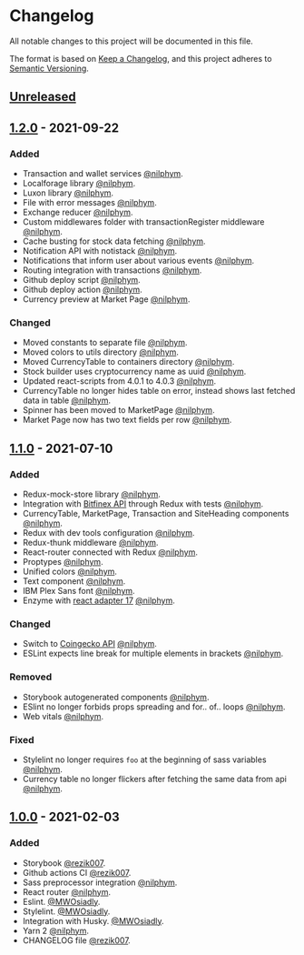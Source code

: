 # Changelog

All notable changes to this project will be documented in this file.

The format is based on [Keep a Changelog](https://keepachangelog.com/en/1.0.0/),
and this project adheres to [Semantic Versioning](https://semver.org/spec/v2.0.0.html).

## [Unreleased]


## [1.2.0] - 2021-09-22

### Added

- Transaction and wallet services [@nilphym](https://github.com/nilphym).
- Localforage library [@nilphym](https://github.com/nilphym).
- Luxon library [@nilphym](https://github.com/nilphym).
- File with error messages [@nilphym](https://github.com/nilphym).
- Exchange reducer [@nilphym](https://github.com/nilphym).
- Custom middlewares folder with transactionRegister middleware [@nilphym](https://github.com/nilphym).
- Cache busting for stock data fetching [@nilphym](https://github.com/nilphym).
- Notification API with notistack [@nilphym](https://github.com/nilphym).
- Notifications that inform user about various events [@nilphym](https://github.com/nilphym).
- Routing integration with transactions [@nilphym](https://github.com/nilphym).
- Github deploy script [@nilphym](https://github.com/nilphym).
- Github deploy action [@nilphym](https://github.com/nilphym).
- Currency preview at Market Page [@nilphym](https://github.com/nilphym).

### Changed

- Moved constants to separate file [@nilphym](https://github.com/nilphym).
- Moved colors to utils directory [@nilphym](https://github.com/nilphym).
- Moved CurrencyTable to containers directory [@nilphym](https://github.com/nilphym).
- Stock builder uses cryptocurrency name as uuid [@nilphym](https://github.com/nilphym).
- Updated react-scripts from 4.0.1 to 4.0.3 [@nilphym](https://github.com/nilphym).
- CurrencyTable no longer hides table on error, instead shows last fetched data in table [@nilphym](https://github.com/nilphym).
- Spinner has been moved to MarketPage [@nilphym](https://github.com/nilphym).
- Market Page now has two text fields per row [@nilphym](https://github.com/nilphym).

## [1.1.0] - 2021-07-10

### Added

- Redux-mock-store library [@nilphym](https://github.com/nilphym).
- Integration with [Bitfinex API](https://docs.bitfinex.com/) through Redux with tests [@nilphym](https://github.com/nilphym).
- CurrencyTable, MarketPage, Transaction and SiteHeading components [@nilphym](https://github.com/nilphym).
- Redux with dev tools configuration [@nilphym](https://github.com/nilphym).
- Redux-thunk middleware [@nilphym](https://github.com/nilphym).
- React-router connected with Redux [@nilphym](https://github.com/nilphym).
- Proptypes [@nilphym](https://github.com/nilphym).
- Unified colors [@nilphym](https://github.com/nilphym).
- Text component [@nilphym](https://github.com/nilphym).
- IBM Plex Sans font [@nilphym](https://github.com/nilphym).
- Enzyme with [react adapter 17](https://github.com/enzymejs/enzyme/issues/2429) [@nilphym](https://github.com/nilphym).

### Changed

- Switch to [Coingecko API](https://www.coingecko.com/en/api) [@nilphym](https://github.com/nilphym).
- ESLint expects line break for multiple elements in brackets [@nilphym](https://github.com/nilphym).

### Removed

- Storybook autogenerated components [@nilphym](https://github.com/nilphym).
- ESlint no longer forbids props spreading and for.. of.. loops [@nilphym](https://github.com/nilphym).
- Web vitals [@nilphym](https://github.com/nilphym).

### Fixed

- Stylelint no longer requires `foo` at the beginning of sass variables [@nilphym](https://github.com/nilphym).
- Currency table no longer flickers after fetching the same data from api [@nilphym](https://github.com/nilphym).

## [1.0.0] - 2021-02-03

### Added

- Storybook [@rezik007](https://github.com/rezik007).
- Github actions CI [@rezik007](https://github.com/rezik007).
- Sass preprocessor integration [@nilphym](https://github.com/nilphym).
- React router [@nilphym](https://github.com/nilphym).
- Eslint. [@MWOsiadly](https://github.com/MWOsiadly).
- Stylelint. [@MWOsiadly](https://github.com/MWOsiadly).
- Integration with Husky. [@MWOsiadly](https://github.com/MWOsiadly).
- Yarn 2 [@nilphym](https://github.com/nilphym).
- CHANGELOG file [@rezik007](https://github.com/rezik007).

[unreleased]: https://github.com/Mrozelek/bitcoin-stock-exchange/compare/v1.2.0...HEAD
[1.2.0]: https://github.com/Mrozelek/bitcoin-stock-exchange/compare/v1.1.0...v1.2.0
[1.1.0]: https://github.com/Mrozelek/bitcoin-stock-exchange/compare/v1.0.0...v1.1.0
[1.0.0]: https://github.com/Mrozelek/bitcoin-stock-exchange/releases/tag/v1.0.0
